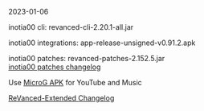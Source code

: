 2023-01-06
  
inotia00 cli: revanced-cli-2.20.1-all.jar  

inotia00 integrations: app-release-unsigned-v0.91.2.apk  

inotia00 patches: revanced-patches-2.152.5.jar  
[inotia00 patches changelog](https://github.com/inotia00/revanced-patches/releases/tag/v2.152.5)  

Use [MicroG APK](https://github.com/inotia00/VancedMicroG/releases/latest/download/microg.apk) for YouTube and Music

[ReVanced-Extended Changelog](https://github.com/Kingsmanvn-Official/ReVanced-Extended/blob/main/changelog.md)
